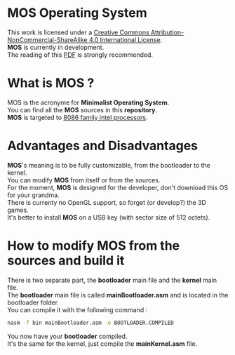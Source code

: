 # MOS Operating System
This work is licensed under a [Creative Commons Attribution-NonCommercial-ShareAlike 4.0 International License](https://creativecommons.org/licenses/by-nc-sa/4.0/).</br>
**MOS** is currently in development.</br>
The reading of this [PDF](http://www.cs.bham.ac.uk/~exr/lectures/opsys/10_11/lectures/os-dev.pdf) is strongly recommended.
# What is MOS ?
MOS is the acronyme for **Minimalist Operating System**.</br>
You can find all the **MOS** sources in this **repository**.</br>
**MOS** is targeted to [8086 family intel processors](https://en.wikipedia.org/wiki/Intel_8086).</br>
# Advantages and Disadvantages
**MOS**'s meaning is to be fully customizable, from the bootloader to the kernel.</br>
You can modify **MOS** from itself or from the sources.</br>
For the moment, **MOS** is designed for the developer, don't download this OS for your grandma.</br>
There is currenty no OpenGL support, so forget (or develop?) the 3D games.</br>
It's better to install **MOS** on a USB key (with sector size of 512 octets).</br>
# How to modify MOS from the sources and build it
There is two separate part, the **bootloader** main file and the **kernel** main file.</br>
The **bootloader** main file is called **mainBootloader.asm** and is located in the bootloader folder.</br>
You can compile it with the following command :
```bat
nasm -f bin mainBootloader.asm -o BOOTLOADER.COMPILED
```
You now have your **bootloader** compiled.</br>
It's the same for the kernel, just compile the **mainKernel.asm** file.


